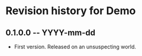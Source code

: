 # Revision history for Demo

## 0.1.0.0  -- YYYY-mm-dd

* First version. Released on an unsuspecting world.
